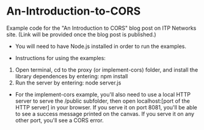 # An-Introduction-to-CORS
Example code for the "An Introduction to CORS" blog post on ITP Networks site. 
(Link will be provided once the blog post is published.)

- You will need to have Node.js installed in order to run the examples.

- Instructions for using the examples:
1. Open terminal, cd to the proxy (or implement-cors) folder, and install the library dependences by entering: npm install
2. Run the server by entering: node server.js

- For the implement-cors example, you'll also need to use a local HTTP server to serve the /public subfolder, then open localhost:[port of the HTTP server] in your browser. If you serve it on port 8081, you'll be able to see a success message printed on the canvas. If you serve it on any other port, you'll see a CORS error.